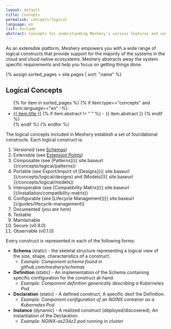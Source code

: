 ```yaml
---
layout: default
title: Concepts
permalink: concepts/logical
language: en
list: exclude
abstract: Concepts for understanding Meshery's various features and components.
---
```


As an extensible platform, Meshery empowers you with a wide range of logical constructs that provide support for the majority of the systems in the cloud and cloud native ecosystems. Meshery abstracts away the system specific requirements and help you focus on getting things done.

{% assign sorted_pages = site.pages | sort: "name" %}

## Logical Concepts

<ul>
    {% for item in sorted_pages %}
    {% if item.type=="concepts" and item.language=="en" -%}
      <li><a href="{{ site.baseurl }}{{ item.url }}">{{ item.title }}</a>
      {% if item.abstract != " " %}
        -  {{ item.abstract }}
      {% endif %}
      </li>
      {% endif %}
    {% endfor %}
</ul>

The logical concepts included in Meshery establish a set of foundational constructs. Each logical construct is:

1. Versioned (see [Schemas](https://github.com/meshery/schemas))
2. Extensible (see [Extension Points](/extensibility))
3. Composable (see [Patterns]({{ site.baseurl }}/concepts/logical/patterns))
4. Portable (see Export/Import of [Designs]({{ site.baseurl }}/concepts/logical/designs) and [Models]({{ site.baseurl }}/concepts/logical/models))
5. Interoperable (see [Compatibility Matrix]({{ site.baseurl }}/installation/compatibility-matrix))
6. Configurable (see [Lifecycle Management]({{ site.baseurl }}/guides/lifecycle-management))
7. Documented (_you are here_)
8. Testable
9. Maintainable
10. Secure (v0.9.0)
11. Observable (v0.1.0)

Every construct is represented in each of the following forms:

- **Schema** (static) - the skeletal structure representing a logical view of the size, shape, characteristics of a construct.
  - *Example: Component schema found in github.com/meshery/schemas*
- **Definition** (static) - An implementation of the Schema containing specific configuration for the construct at-hand.
  - *Example: Component definition generically describing a Kubernetes Pod*
- **Declaration** (static) - A defined construct; A specific deof the Definition.
  - *Example: Component configuration of an NGINX container as a Kubernetes Pod*
- **Instance** (dynamic) - A realized construct (deployed/discovered); An instantiation of the Declaration.
  - *Example: NGINX-as234z2 pod running in cluster*